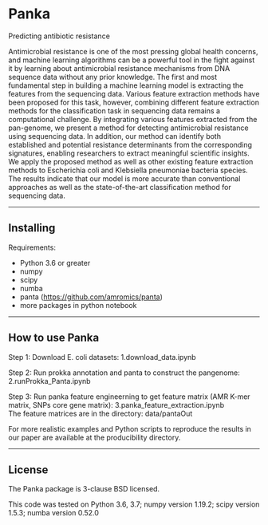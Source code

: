 Panka
====
Predicting antibiotic resistance 

Antimicrobial resistance is one of the most pressing global health concerns, and machine learning algorithms can be a powerful tool in the fight against it by learning about antimicrobial resistance mechanisms from DNA sequence data without any prior knowledge. The first and most fundamental step in building a machine learning model is extracting the features from the sequencing data. Various feature extraction methods have been proposed for this task, however, combining different feature extraction methods for the classification task in sequencing data remains a computational challenge. By integrating various features extracted from the pan-genome, we present a method for detecting antimicrobial resistance using sequencing data. In addition, our method can identify both established and potential resistance determinants from the corresponding signatures, enabling researchers to extract meaningful scientific insights. We apply the proposed method as well as other existing feature extraction methods to Escherichia coli and Klebsiella pneumoniae bacteria species. The results indicate that our model is more accurate than conventional approaches as well as the state-of-the-art classification method for sequencing data. 

----------
Installing
----------

Requirements:

* Python 3.6 or greater
* numpy
* scipy
* numba
* panta (https://github.com/amromics/panta)
* more packages in python notebook

---------------
How to use Panka
---------------

Step 1: Download E. coli datasets: 1.download_data.ipynb

Step 2: Run prokka annotation and panta to construct the pangenome: 2.runProkka_Panta.ipynb

Step 3: Run panka feature engineerning to get feature matrix (AMR K-mer matrix, SNPs core gene matrix): 3.panka_feature_extraction.ipynb <br/>
The feature matrices are in the directory: data/pantaOut


For more realistic examples and Python scripts to reproduce the results
in our paper are available at the producibility directory.

-------
License
-------

The Panka package is 3-clause BSD licensed.

This code was tested on 
Python 3.6, 3.7; numpy version 1.19.2; scipy version 1.5.3; numba version 0.52.0 

